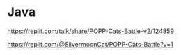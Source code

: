 # Java

https://replit.com/talk/share/POPP-Cats-Battle-v2/124859


https://replit.com/@SilvermoonCat/POPP-Cats-Battle?v=1
